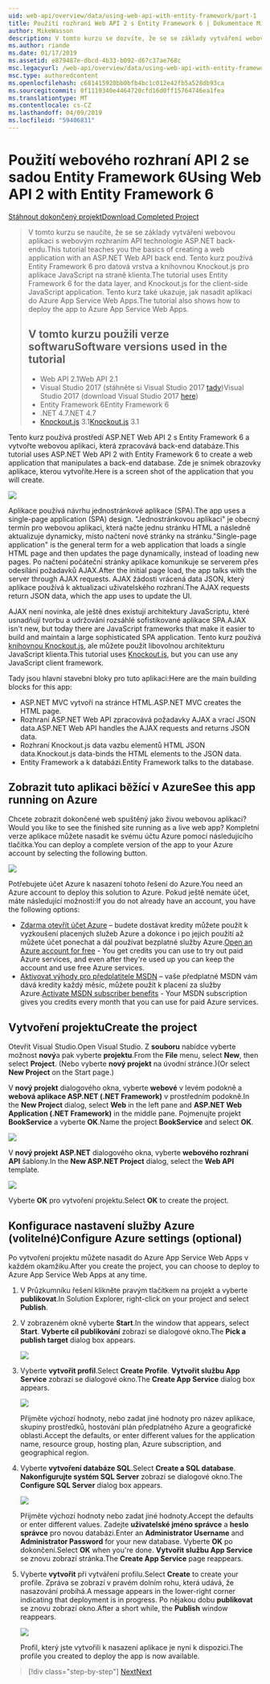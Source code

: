 ```yaml
---
uid: web-api/overview/data/using-web-api-with-entity-framework/part-1
title: Použití rozhraní Web API 2 s Entity Framework 6 | Dokumentace Microsoftu
author: MikeWasson
description: V tomto kurzu se dozvíte, že se se základy vytváření webovou aplikaci s webovým rozhraním API technologie ASP.NET back-endu. Tento kurz používá Entity Framework 6 pro uspořádání dat...
ms.author: riande
ms.date: 01/17/2019
ms.assetid: e879487e-dbcd-4b33-b092-d67c37ae768c
msc.legacyurl: /web-api/overview/data/using-web-api-with-entity-framework/part-1
msc.type: authoredcontent
ms.openlocfilehash: c681415920bb0bfb4bc1c012e42fb5a528db93ca
ms.sourcegitcommit: 0f1119340e4464720cfd16d0ff15764746ea1fea
ms.translationtype: MT
ms.contentlocale: cs-CZ
ms.lasthandoff: 04/09/2019
ms.locfileid: "59406831"
---
```

# <a name="using-web-api-2-with-entity-framework-6"></a><span data-ttu-id="a52c1-104">Použití webového rozhraní API 2 se sadou Entity Framework 6</span><span class="sxs-lookup"><span data-stu-id="a52c1-104">Using Web API 2 with Entity Framework 6</span></span>


[<span data-ttu-id="a52c1-105">Stáhnout dokončený projekt</span><span class="sxs-lookup"><span data-stu-id="a52c1-105">Download Completed Project</span></span>](https://github.com/MikeWasson/BookService)

> <span data-ttu-id="a52c1-106">V tomto kurzu se naučíte, že se se základy vytváření webovou aplikaci s webovým rozhraním API technologie ASP.NET back-endu.</span><span class="sxs-lookup"><span data-stu-id="a52c1-106">This tutorial teaches you the basics of creating a web application with an ASP.NET Web API back end.</span></span> <span data-ttu-id="a52c1-107">Tento kurz používá Entity Framework 6 pro datová vrstva a knihovnou Knockout.js pro aplikace JavaScript na straně klienta.</span><span class="sxs-lookup"><span data-stu-id="a52c1-107">The tutorial uses Entity Framework 6 for the data layer, and Knockout.js for the client-side JavaScript application.</span></span> <span data-ttu-id="a52c1-108">Tento kurz také ukazuje, jak nasadit aplikaci do Azure App Service Web Apps.</span><span class="sxs-lookup"><span data-stu-id="a52c1-108">The tutorial also shows how to deploy the app to Azure App Service Web Apps.</span></span>
>
> ## <a name="software-versions-used-in-the-tutorial"></a><span data-ttu-id="a52c1-109">V tomto kurzu použili verze softwaru</span><span class="sxs-lookup"><span data-stu-id="a52c1-109">Software versions used in the tutorial</span></span>
>
> - <span data-ttu-id="a52c1-110">Web API 2.1</span><span class="sxs-lookup"><span data-stu-id="a52c1-110">Web API 2.1</span></span>
> - <span data-ttu-id="a52c1-111">Visual Studio 2017 (stáhněte si Visual Studio 2017 [tady](https://visualstudio.microsoft.com/downloads/?utm_medium=microsoft&utm_source=docs.microsoft.com&utm_campaign=button+cta&utm_content=download+vs2017))</span><span class="sxs-lookup"><span data-stu-id="a52c1-111">Visual Studio 2017 (download Visual Studio 2017 [here](https://visualstudio.microsoft.com/downloads/?utm_medium=microsoft&utm_source=docs.microsoft.com&utm_campaign=button+cta&utm_content=download+vs2017))</span></span>
> - <span data-ttu-id="a52c1-112">Entity Framework 6</span><span class="sxs-lookup"><span data-stu-id="a52c1-112">Entity Framework 6</span></span>
> - <span data-ttu-id="a52c1-113">.NET 4.7</span><span class="sxs-lookup"><span data-stu-id="a52c1-113">.NET 4.7</span></span>
> - <span data-ttu-id="a52c1-114">[Knockout.js](http://knockoutjs.com/) 3.1</span><span class="sxs-lookup"><span data-stu-id="a52c1-114">[Knockout.js](http://knockoutjs.com/) 3.1</span></span>

<span data-ttu-id="a52c1-115">Tento kurz používá prostředí ASP.NET Web API 2 s Entity Framework 6 a vytvořte webovou aplikaci, která zpracovává back-end databáze.</span><span class="sxs-lookup"><span data-stu-id="a52c1-115">This tutorial uses ASP.NET Web API 2 with Entity Framework 6 to create a web application that manipulates a back-end database.</span></span> <span data-ttu-id="a52c1-116">Zde je snímek obrazovky aplikace, kterou vytvoříte.</span><span class="sxs-lookup"><span data-stu-id="a52c1-116">Here is a screen shot of the application that you will create.</span></span>

[![](part-1/_static/image2.png)](part-1/_static/image1.png)

<span data-ttu-id="a52c1-117">Aplikace používá návrhu jednostránkové aplikace (SPA).</span><span class="sxs-lookup"><span data-stu-id="a52c1-117">The app uses a single-page application (SPA) design.</span></span> <span data-ttu-id="a52c1-118">"Jednostránkovou aplikaci" je obecný termín pro webovou aplikaci, která načte jednu stránku HTML a následně aktualizuje dynamicky, místo načtení nové stránky na stránku.</span><span class="sxs-lookup"><span data-stu-id="a52c1-118">"Single-page application" is the general term for a web application that loads a single HTML page and then updates the page dynamically, instead of loading new pages.</span></span> <span data-ttu-id="a52c1-119">Po načtení počáteční stránky aplikace komunikuje se serverem přes odesílání požadavků AJAX.</span><span class="sxs-lookup"><span data-stu-id="a52c1-119">After the initial page load, the app talks with the server through AJAX requests.</span></span> <span data-ttu-id="a52c1-120">AJAX žádosti vrácená data JSON, který aplikace používá k aktualizaci uživatelského rozhraní.</span><span class="sxs-lookup"><span data-stu-id="a52c1-120">The AJAX requests return JSON data, which the app uses to update the UI.</span></span>

<span data-ttu-id="a52c1-121">AJAX není novinka, ale ještě dnes existují architektury JavaScriptu, které usnadňují tvorbu a udržování rozsáhlé sofistikované aplikace SPA.</span><span class="sxs-lookup"><span data-stu-id="a52c1-121">AJAX isn't new, but today there are JavaScript frameworks that make it easier to build and maintain a large sophisticated SPA application.</span></span> <span data-ttu-id="a52c1-122">Tento kurz používá [knihovnou Knockout.js](http://knockoutjs.com/), ale můžete použít libovolnou architekturu JavaScript klienta.</span><span class="sxs-lookup"><span data-stu-id="a52c1-122">This tutorial uses [Knockout.js](http://knockoutjs.com/), but you can use any JavaScript client framework.</span></span>

<span data-ttu-id="a52c1-123">Tady jsou hlavní stavební bloky pro tuto aplikaci:</span><span class="sxs-lookup"><span data-stu-id="a52c1-123">Here are the main building blocks for this app:</span></span>

- <span data-ttu-id="a52c1-124">ASP.NET MVC vytvoří na stránce HTML.</span><span class="sxs-lookup"><span data-stu-id="a52c1-124">ASP.NET MVC creates the HTML page.</span></span>
- <span data-ttu-id="a52c1-125">Rozhraní ASP.NET Web API zpracovává požadavky AJAX a vrací JSON data.</span><span class="sxs-lookup"><span data-stu-id="a52c1-125">ASP.NET Web API handles the AJAX requests and returns JSON data.</span></span>
- <span data-ttu-id="a52c1-126">Rozhraní Knockout.js data vazbu elementů HTML JSON data.</span><span class="sxs-lookup"><span data-stu-id="a52c1-126">Knockout.js data-binds the HTML elements to the JSON data.</span></span>
- <span data-ttu-id="a52c1-127">Entity Framework a k databázi.</span><span class="sxs-lookup"><span data-stu-id="a52c1-127">Entity Framework talks to the database.</span></span>

## <a name="see-this-app-running-on-azure"></a><span data-ttu-id="a52c1-128">Zobrazit tuto aplikaci běžící v Azure</span><span class="sxs-lookup"><span data-stu-id="a52c1-128">See this app running on Azure</span></span>

<span data-ttu-id="a52c1-129">Chcete zobrazit dokončené web spuštěný jako živou webovou aplikaci?</span><span class="sxs-lookup"><span data-stu-id="a52c1-129">Would you like to see the finished site running as a live web app?</span></span> <span data-ttu-id="a52c1-130">Kompletní verze aplikace můžete nasadit ke svému účtu Azure pomocí následujícího tlačítka.</span><span class="sxs-lookup"><span data-stu-id="a52c1-130">You can deploy a complete version of the app to your Azure account by selecting the following button.</span></span>

[![](http://azuredeploy.net/deploybutton.png)](https://azuredeploy.net/?WT.mc_id=deploy_azure_aspnet&repository=https://github.com/tfitzmac/BookService)

<span data-ttu-id="a52c1-131">Potřebujete účet Azure k nasazení tohoto řešení do Azure.</span><span class="sxs-lookup"><span data-stu-id="a52c1-131">You need an Azure account to deploy this solution to Azure.</span></span> <span data-ttu-id="a52c1-132">Pokud ještě nemáte účet, máte následující možnosti:</span><span class="sxs-lookup"><span data-stu-id="a52c1-132">If you do not already have an account, you have the following options:</span></span>

- <span data-ttu-id="a52c1-133">[Zdarma otevřít účet Azure](https://azure.microsoft.com/pricing/free-trial/?WT.mc_id=A443DD604) – budete dostávat kredity můžete použít k vyzkoušení placených služeb Azure a dokonce i po jejich použití až můžete účet ponechat a dál používat bezplatné služby Azure.</span><span class="sxs-lookup"><span data-stu-id="a52c1-133">[Open an Azure account for free](https://azure.microsoft.com/pricing/free-trial/?WT.mc_id=A443DD604) - You get credits you can use to try out paid Azure services, and even after they're used up you can keep the account and use free Azure services.</span></span>
- <span data-ttu-id="a52c1-134">[Aktivovat výhody pro předplatitele MSDN](https://azure.microsoft.com/pricing/member-offers/msdn-benefits-details/?WT.mc_id=A443DD604) – vaše předplatné MSDN vám dává kredity každý měsíc, můžete použít k placení za služby Azure.</span><span class="sxs-lookup"><span data-stu-id="a52c1-134">[Activate MSDN subscriber benefits](https://azure.microsoft.com/pricing/member-offers/msdn-benefits-details/?WT.mc_id=A443DD604) - Your MSDN subscription gives you credits every month that you can use for paid Azure services.</span></span>

## <a name="create-the-project"></a><span data-ttu-id="a52c1-135">Vytvoření projektu</span><span class="sxs-lookup"><span data-stu-id="a52c1-135">Create the project</span></span>

<span data-ttu-id="a52c1-136">Otevřít Visual Studio.</span><span class="sxs-lookup"><span data-stu-id="a52c1-136">Open Visual Studio.</span></span> <span data-ttu-id="a52c1-137">Z **souboru** nabídce vyberte možnost **nový**a pak vyberte **projektu**.</span><span class="sxs-lookup"><span data-stu-id="a52c1-137">From the **File** menu, select **New**, then select **Project**.</span></span> <span data-ttu-id="a52c1-138">(Nebo vyberte **nový projekt** na úvodní stránce.)</span><span class="sxs-lookup"><span data-stu-id="a52c1-138">(Or select **New Project** on the Start page.)</span></span>

<span data-ttu-id="a52c1-139">V **nový projekt** dialogového okna, vyberte **webové** v levém podokně a **webová aplikace ASP.NET (.NET Framework)** v prostředním podokně.</span><span class="sxs-lookup"><span data-stu-id="a52c1-139">In the **New Project** dialog, select **Web** in the left pane and **ASP.NET Web Application (.NET Framework)** in the middle pane.</span></span> <span data-ttu-id="a52c1-140">Pojmenujte projekt **BookService** a vyberte **OK**.</span><span class="sxs-lookup"><span data-stu-id="a52c1-140">Name the project **BookService** and select **OK**.</span></span>

[![](part-1/_static/image11.png)](part-1/_static/image11.png)

<span data-ttu-id="a52c1-141">V **nový projekt ASP.NET** dialogového okna, vyberte **webového rozhraní API** šablony.</span><span class="sxs-lookup"><span data-stu-id="a52c1-141">In the **New ASP.NET Project** dialog, select the **Web API** template.</span></span>

[![](part-1/_static/image12.png)](part-1/_static/image12.png)


<span data-ttu-id="a52c1-142">Vyberte **OK** pro vytvoření projektu.</span><span class="sxs-lookup"><span data-stu-id="a52c1-142">Select **OK** to create the project.</span></span>

## <a name="configure-azure-settings-optional"></a><span data-ttu-id="a52c1-143">Konfigurace nastavení služby Azure (volitelné)</span><span class="sxs-lookup"><span data-stu-id="a52c1-143">Configure Azure settings (optional)</span></span>

<span data-ttu-id="a52c1-144">Po vytvoření projektu můžete nasadit do Azure App Service Web Apps v každém okamžiku.</span><span class="sxs-lookup"><span data-stu-id="a52c1-144">After you create the project, you can choose to deploy to Azure App Service Web Apps at any time.</span></span> 

1. <span data-ttu-id="a52c1-145">V Průzkumníku řešení klikněte pravým tlačítkem na projekt a vyberte **publikovat**.</span><span class="sxs-lookup"><span data-stu-id="a52c1-145">In Solution Explorer, right-click on your project and select **Publish**.</span></span>

2. <span data-ttu-id="a52c1-146">V zobrazeném okně vyberte **Start**.</span><span class="sxs-lookup"><span data-stu-id="a52c1-146">In the window that appears, select **Start**.</span></span> <span data-ttu-id="a52c1-147">**Vyberte cíl publikování** zobrazí se dialogové okno.</span><span class="sxs-lookup"><span data-stu-id="a52c1-147">The **Pick a publish target** dialog box appears.</span></span>

   [![](part-1/_static/image14.png)](part-1/_static/image14.png)

3. <span data-ttu-id="a52c1-148">Vyberte **vytvořit profil**.</span><span class="sxs-lookup"><span data-stu-id="a52c1-148">Select **Create Profile**.</span></span> <span data-ttu-id="a52c1-149">**Vytvořit službu App Service** zobrazí se dialogové okno.</span><span class="sxs-lookup"><span data-stu-id="a52c1-149">The **Create App Service** dialog box appears.</span></span>

   [![](part-1/_static/image15.png)](part-1/_static/image15.png)

   <span data-ttu-id="a52c1-150">Přijměte výchozí hodnoty, nebo zadat jiné hodnoty pro název aplikace, skupiny prostředků, hostování plán předplatného Azure a geografické oblasti.</span><span class="sxs-lookup"><span data-stu-id="a52c1-150">Accept the defaults, or enter different values for the application name, resource group, hosting plan, Azure subscription, and geographical region.</span></span> 

4. <span data-ttu-id="a52c1-151">Vyberte **vytvoření databáze SQL**.</span><span class="sxs-lookup"><span data-stu-id="a52c1-151">Select **Create a SQL database**.</span></span> <span data-ttu-id="a52c1-152">**Nakonfigurujte systém SQL Server** zobrazí se dialogové okno.</span><span class="sxs-lookup"><span data-stu-id="a52c1-152">The **Configure SQL Server** dialog box appears.</span></span> 

   [![](part-1/_static/image16.png)](part-1/_static/image16.png)

   <span data-ttu-id="a52c1-153">Přijměte výchozí hodnoty nebo zadat jiné hodnoty.</span><span class="sxs-lookup"><span data-stu-id="a52c1-153">Accept the defaults or enter different values.</span></span> <span data-ttu-id="a52c1-154">Zadejte **uživatelské jméno správce** a **heslo správce** pro novou databázi.</span><span class="sxs-lookup"><span data-stu-id="a52c1-154">Enter an **Administrator Username** and **Administrator Password** for your new database.</span></span> <span data-ttu-id="a52c1-155">Vyberte **OK** po dokončení.</span><span class="sxs-lookup"><span data-stu-id="a52c1-155">Select **OK** when you're done.</span></span> <span data-ttu-id="a52c1-156">**Vytvořit službu App Service** se znovu zobrazí stránka.</span><span class="sxs-lookup"><span data-stu-id="a52c1-156">The **Create App Service** page reappears.</span></span>

5. <span data-ttu-id="a52c1-157">Vyberte **vytvořit** při vytváření profilu.</span><span class="sxs-lookup"><span data-stu-id="a52c1-157">Select **Create** to create your profile.</span></span> <span data-ttu-id="a52c1-158">Zpráva se zobrazí v pravém dolním rohu, která udává, že nasazování probíhá.</span><span class="sxs-lookup"><span data-stu-id="a52c1-158">A message appears in the lower-right corner indicating that deployment is in progress.</span></span> <span data-ttu-id="a52c1-159">Po nějakou dobu **publikovat** se znovu zobrazí okno.</span><span class="sxs-lookup"><span data-stu-id="a52c1-159">After a short while, the **Publish** window reappears.</span></span>

    [![](part-1/_static/image17.png)](part-1/_static/image17.png)
   
    <span data-ttu-id="a52c1-160">Profil, který jste vytvořili k nasazení aplikace je nyní k dispozici.</span><span class="sxs-lookup"><span data-stu-id="a52c1-160">The profile you created to deploy the app is now available.</span></span> 


> [!div class="step-by-step"]
> [<span data-ttu-id="a52c1-161">Next</span><span class="sxs-lookup"><span data-stu-id="a52c1-161">Next</span></span>](part-2.md)
